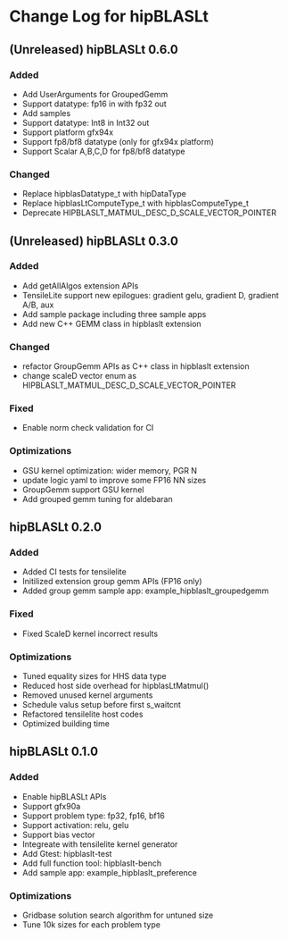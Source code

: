 # Change Log for hipBLASLt

## (Unreleased) hipBLASLt 0.6.0
### Added
- Add UserArguments for GroupedGemm
- Support datatype: fp16 in with fp32 out
- Add samples
- Support datatype: Int8 in Int32 out
- Support platform gfx94x
- Support fp8/bf8 datatype (only for gfx94x platform)
- Support Scalar A,B,C,D for fp8/bf8 datatype
### Changed
- Replace hipblasDatatype_t with hipDataType
- Replace hipblasLtComputeType_t with hipblasComputeType_t
- Deprecate HIPBLASLT_MATMUL_DESC_D_SCALE_VECTOR_POINTER

## (Unreleased) hipBLASLt 0.3.0
### Added
- Add getAllAlgos extension APIs
- TensileLite support new epilogues: gradient gelu, gradient D, gradient A/B, aux
- Add sample package including three sample apps
- Add new C++ GEMM class in hipblaslt extension
### Changed
- refactor GroupGemm APIs as C++ class in hipblaslt extension
- change scaleD vector enum as HIPBLASLT_MATMUL_DESC_D_SCALE_VECTOR_POINTER
### Fixed
- Enable norm check validation for CI
### Optimizations
- GSU kernel optimization: wider memory, PGR N
- update logic yaml to improve some FP16 NN sizes
- GroupGemm support GSU kernel
- Add grouped gemm tuning for aldebaran

## hipBLASLt 0.2.0
### Added
- Added CI tests for tensilelite
- Initilized extension group gemm APIs (FP16 only)
- Added group gemm sample app: example_hipblaslt_groupedgemm
### Fixed
- Fixed ScaleD kernel incorrect results
### Optimizations
- Tuned equality sizes for HHS data type
- Reduced host side overhead for hipblasLtMatmul()
- Removed unused kernel arguments
- Schedule valus setup before first s_waitcnt
- Refactored tensilelite host codes
- Optimized building time

## hipBLASLt 0.1.0
### Added
- Enable hipBLASLt APIs
- Support gfx90a
- Support problem type: fp32, fp16, bf16
- Support activation: relu, gelu
- Support bias vector
- Integreate with tensilelite kernel generator
- Add Gtest: hipblaslt-test
- Add full function tool: hipblaslt-bench
- Add sample app: example_hipblaslt_preference
### Optimizations
- Gridbase solution search algorithm for untuned size
- Tune 10k sizes for each problem type
